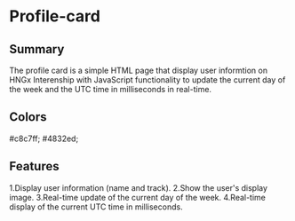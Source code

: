 # Profile-card

## Summary
The profile card is a simple HTML page that display user informtion on HNGx Interenship with JavaScript functionality to update the current day
of the week and the UTC time in milliseconds in real-time.

## Colors
#c8c7ff;
#4832ed;

## Features
1.Display user information (name and track).
2.Show the user's display image.
3.Real-time update of the current day of the week.
4.Real-time display of the current UTC time in milliseconds.
